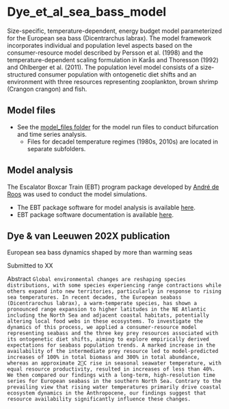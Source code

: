 # Dye_et_al_sea_bass_model
Size-specific, temperature-dependent, energy budget model parameterized for the European sea bass (Dicentrarchus labrax). 
The model framework incorporates individual and population level aspects based on the consumer-resource model described by Persson et al. (1998) and the temperature-dependent scaling formulation in Karås and Thoresson (1992) and Ohlberger et al. (2011).
The population level model consists of a size-structured consumer population with ontogenetic diet shifts and an environment with three resources representing zooplankton, brown shrimp (Crangon crangon) and fish. 

## Model files
-  See the [model_files folder](https://github.com/bassdye/Dye_et_al_seabass_model/tree/main/model_files) for the model run files to conduct bifurcation and time series analysis.
    - Files for decadel temperature regimes (1980s, 2010s) are located in separate subfolders.

## Model analysis
The Escalator Boxcar Train (EBT) program package developed by [André de Roos](https://staff.fnwi.uva.nl/a.m.deroos/index.html) was used to conduct the model simulations.
- The EBT package software for model analysis is available [here](https://staff.fnwi.uva.nl/a.m.deroos/EBT/Software/index.html). 
- EBT package software documentation is available [here](https://staff.fnwi.uva.nl/a.m.deroos/EBT/Documentation/index.html).

## Dye & van Leeuwen 202X publication
European sea bass dynamics shaped by more than warming seas

Submitted to XX

Abstract
`Global environmental changes are reshaping species distributions, with some species experiencing range contractions while others expand into new territories, particularly in response to rising sea temperatures. In recent decades, the European seabass (Dicentrarochus labrax), a warm-temperate species, has shown a pronounced range expansion to higher latitudes in the NE Atlantic including the North Sea and adjacent coastal habitats, potentially altering local food webs in these ecosystems. To investigate the dynamics of this process, we applied a consumer-resource model representing seabass and the three key prey resources associated with its ontogenetic diet shifts, aiming to explore empirically derived expectations for seabass population trends. A marked increase in the availability of the intermediate prey resource led to model-predicted increases of 100% in total biomass and 300% in total abundance, whereas an approximate 2C rise in seasonal seawater temperature, with equal resource productivity, resulted in increases of less than 40%. We then compared our findings with a long-term, high-resolution time series for European seabass in the southern North Sea. Contrary to the prevailing view that rising water temperatures primarily drive coastal ecosystem dynamics in the Anthropocene, our findings suggest that resource availability significantly influence these changes.
`
